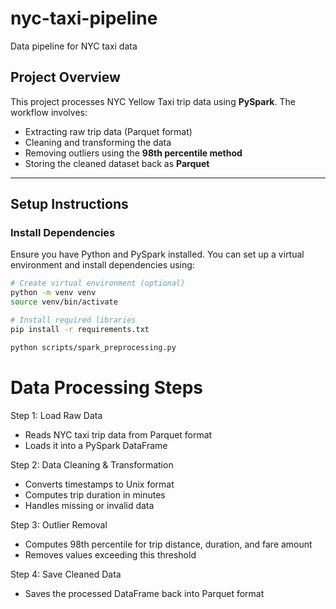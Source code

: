 # nyc-taxi-pipeline
Data pipeline for NYC taxi data

##  Project Overview  
This project processes NYC Yellow Taxi trip data using **PySpark**. The workflow involves:  
- Extracting raw trip data (Parquet format)  
- Cleaning and transforming the data  
- Removing outliers using the **98th percentile method**  
- Storing the cleaned dataset back as **Parquet**  


---

##  Setup Instructions  

### **Install Dependencies**  
Ensure you have Python and PySpark installed. You can set up a virtual environment and install dependencies using:  

```bash
# Create virtual environment (optional)
python -m venv venv  
source venv/bin/activate

# Install required libraries
pip install -r requirements.txt

python scripts/spark_preprocessing.py
```
# Data Processing Steps
Step 1: Load Raw Data
- Reads NYC taxi trip data from Parquet format
- Loads it into a PySpark DataFrame

Step 2: Data Cleaning & Transformation
- Converts timestamps to Unix format
- Computes trip duration in minutes
- Handles missing or invalid data

Step 3: Outlier Removal
- Computes 98th percentile for trip distance, duration, and fare amount
- Removes values exceeding this threshold

Step 4: Save Cleaned Data
- Saves the processed DataFrame back into Parquet format
